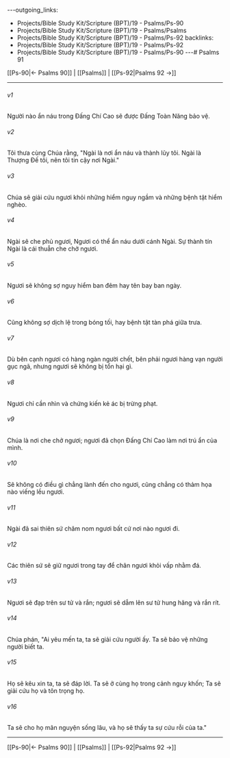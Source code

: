 ---outgoing_links:
  - Projects/Bible Study Kit/Scripture (BPT)/19 - Psalms/Ps-90
  - Projects/Bible Study Kit/Scripture (BPT)/19 - Psalms/Psalms
  - Projects/Bible Study Kit/Scripture (BPT)/19 - Psalms/Ps-92
backlinks:
  - Projects/Bible Study Kit/Scripture (BPT)/19 - Psalms/Ps-92
  - Projects/Bible Study Kit/Scripture (BPT)/19 - Psalms/Ps-90
---# Psalms 91

[[Ps-90|← Psalms 90]] | [[Psalms]] | [[Ps-92|Psalms 92 →]]
***



###### v1 
Người nào ẩn náu trong Đấng Chí Cao sẽ được Đấng Toàn Năng bảo vệ. 

###### v2 
Tôi thưa cùng Chúa rằng, "Ngài là nơi ẩn náu và thành lũy tôi. Ngài là Thượng Đế tôi, nên tôi tin cậy nơi Ngài." 

###### v3 
Chúa sẽ giải cứu ngươi khỏi những hiểm nguy ngầm và những bệnh tật hiểm nghèo. 

###### v4 
Ngài sẽ che phủ ngươi, Ngươi có thể ẩn náu dưới cánh Ngài. Sự thành tín Ngài là cái thuẫn che chở ngươi. 

###### v5 
Ngươi sẽ không sợ nguy hiểm ban đêm hay tên bay ban ngày. 

###### v6 
Cũng không sợ dịch lệ trong bóng tối, hay bệnh tật tàn phá giữa trưa. 

###### v7 
Dù bên cạnh ngươi có hàng ngàn người chết, bên phải ngươi hàng vạn người gục ngã, nhưng ngươi sẽ không bị tổn hại gì. 

###### v8 
Ngươi chỉ cần nhìn và chứng kiến kẻ ác bị trừng phạt. 

###### v9 
Chúa là nơi che chở ngươi; ngươi đã chọn Đấng Chí Cao làm nơi trú ẩn của mình. 

###### v10 
Sẽ không có điều gì chẳng lành đến cho ngươi, cũng chẳng có thảm họa nào viếng lều ngươi. 

###### v11 
Ngài đã sai thiên sứ chăm nom ngươi bất cứ nơi nào ngươi đi. 

###### v12 
Các thiên sứ sẽ giữ ngươi trong tay để chân ngươi khỏi vấp nhằm đá. 

###### v13 
Ngươi sẽ đạp trên sư tử và rắn; ngươi sẽ dẫm lên sư tử hung hăng và rắn rít. 

###### v14 
Chúa phán, "Ai yêu mến ta, ta sẽ giải cứu người ấy. Ta sẽ bảo vệ những người biết ta. 

###### v15 
Họ sẽ kêu xin ta, ta sẽ đáp lời. Ta sẽ ở cùng họ trong cảnh nguy khốn; Ta sẽ giải cứu họ và tôn trọng họ. 

###### v16 
Ta sẽ cho họ mãn nguyện sống lâu, và họ sẽ thấy ta sự cứu rỗi của ta."

***
[[Ps-90|← Psalms 90]] | [[Psalms]] | [[Ps-92|Psalms 92 →]]
